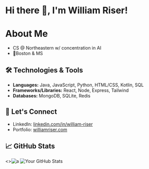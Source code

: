 # Hi there 👋, I'm William Riser!

# About Me
- CS @ Northeastern w/ concentration in AI
- 📍Boston & MS

## 🛠️ Technologies & Tools

- **Languages:** Java, JavaScript, Python, HTML/CSS, Kotlin, SQL
- **Frameworks/Libraries:** React, Node, Express, Tailwind
- **Databases:** MongoDB, SQLite, Redis

## 🤝 Let's Connect
- LinkedIn: [linkedin.com/in/william-riser](https://www.linkedin.com/in/william-riser/)
- Portfolio: [williamriser.com](https://williamriser.com/)

## 📈 GitHub Stats
<>![a](https://github-profile-summary-cards.vercel.app/api/cards/profile-details?username=william-riser&theme=react)
![Your GitHub Stats](https://github-readme-stats-teal-gamma.vercel.app//api/top-langs/?username=william-riser&theme=react&hide_border=true&count_private=true&include_all_commits=true&langs_count=40&layout=compact&card_width=334&hide=HLSL,ShaderLab,C%23,Jupyter+Notebook,Objective-C%2B%2B,Ruby,Objective-C)


